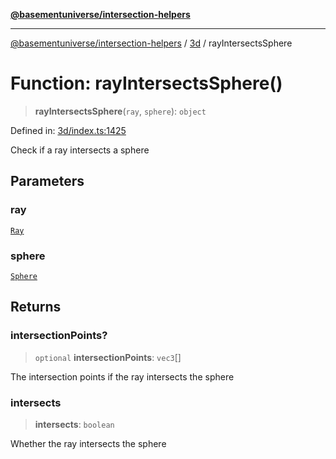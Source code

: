 [**@basementuniverse/intersection-helpers**](../../README.md)

***

[@basementuniverse/intersection-helpers](../../README.md) / [3d](../README.md) / rayIntersectsSphere

# Function: rayIntersectsSphere()

> **rayIntersectsSphere**(`ray`, `sphere`): `object`

Defined in: [3d/index.ts:1425](https://github.com/basementuniverse/intersection-helpers/blob/f22d1cffe16ecb68b4b29b8331edc08e3635d16c/src/3d/index.ts#L1425)

Check if a ray intersects a sphere

## Parameters

### ray

[`Ray`](../types/type-aliases/Ray.md)

### sphere

[`Sphere`](../types/type-aliases/Sphere.md)

## Returns

### intersectionPoints?

> `optional` **intersectionPoints**: `vec3`[]

The intersection points if the ray intersects the sphere

### intersects

> **intersects**: `boolean`

Whether the ray intersects the sphere
